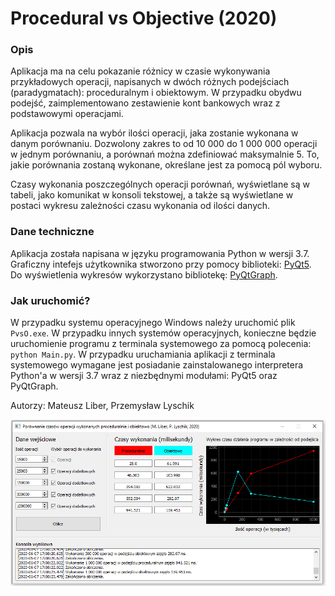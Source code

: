 # Procedural vs Objective (2020)

### Opis

Aplikacja ma na celu pokazanie różnicy w czasie wykonywania przykładowych operacji, napisanych w dwóch różnych podejściach (paradygmatach): proceduralnym i obiektowym. W przypadku obydwu podejść, zaimplementowano zestawienie kont bankowych wraz z podstawowymi operacjami. 

Aplikacja pozwala na wybór ilości operacji, jaka zostanie wykonana w danym porównaniu. Dozwolony zakres to od 10 000 do 1 000 000 operacji w jednym porównaniu, a porównań można zdefiniować maksymalnie 5. To, jakie porównania zostaną wykonane, określane jest za pomocą pól wyboru.

Czasy wykonania poszczególnych operacji porównań, wyświetlane są w tabeli, jako komunikat w konsoli tekstowej, a także są wyświetlane w postaci wykresu zależności czasu wykonania od ilości danych.

### Dane techniczne
Aplikacja została napisana w języku programowania Python w wersji 3.7. Graficzny intefejs użytkownika stworzono przy pomocy biblioteki: [PyQt5](https://pypi.org/project/PyQt5). Do wyświetlenia wykresów wykorzystano bibliotekę: [PyQtGraph](http://www.pyqtgraph.org).

### Jak uruchomić?

W przypadku systemu operacyjnego Windows należy uruchomić plik `PvsO.exe`. W przypadku innych systemów operacyjnych, konieczne będzie uruchomienie programu z terminala systemowego za pomocą polecenia: `python Main.py`. W przypadku uruchamiania aplikacji z terminala systemowego wymagane jest posiadanie zainstalowanego interpretera Python'a w wersji 3.7 wraz z niezbędnymi modułami: PyQt5 oraz PyQtGraph. 

Autorzy: Mateusz Liber, Przemysław Lyschik

[![](resources/PvsO.png)](https://raw.githubusercontent.com/Liderty/ProceduralVsObjective/master/resources/PvsO.png)
